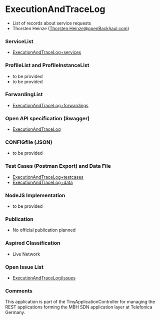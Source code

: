 # ExecutionAndTraceLog
- List of records about service requests
- Thorsten Heinze (Thorsten.Heinze@openBackhaul.com)

### ServiceList
- [ExecutionAndTraceLog+services](./ExecutionAndTraceLog+services.yaml)

### ProfileList and ProfileInstanceList
- to be provided
- to be provided

### ForwardingList
- [ExecutionAndTraceLog+forwardings](./ExecutionAndTraceLog+forwardings.yaml)

### Open API specification (Swagger)
- [ExecutionAndTraceLog](ExecutionAndTraceLog.yaml)

### CONFIGfile (JSON)
- to be provided

### Test Cases (Postman Export) and Data File
- [ExecutionAndTraceLog+testcases](./ExecutionAndTraceLog%2Btestcases.json)
- [ExecutionAndTraceLog+data](./ExecutionAndTraceLog+data.json)

### NodeJS Implementation
- to be provided

### Publication
- No official publication planned

### Aspired Classification
- Live Network

### Open Issue List
- [ExecutionAndTraceLog/issues](../../issues)

### Comments
This application is part of the TinyApplicationController for managing the REST applications forming the MBH SDN application layer at Telefonica Germany.
